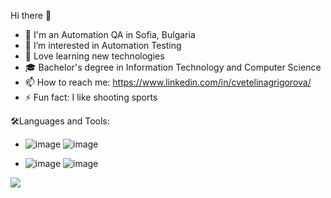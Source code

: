 Hi there 👋

- 💼 I'm an Automation QA in Sofia, Bulgaria
- 👀 I’m interested in Automation Testing
- 🌱 Love learning new technologies
- 🎓 Bachelor's degree in Information Technology and Computer Science 
- 📫 How to reach me: https://www.linkedin.com/in/cvetelinagrigorova/
- ⚡ Fun fact: I like shooting sports 


🛠Languages and Tools:
- ![image](https://user-images.githubusercontent.com/57678826/142265605-46142728-7b6e-4d18-95ad-57a73d694a9e.png) ![image](https://user-images.githubusercontent.com/57678826/142265660-b717324e-61a3-4fd0-836e-b82f227ebab3.png)

- ![image](https://user-images.githubusercontent.com/57678826/142265764-684f8040-8510-41f9-b970-3ecee4cb5a3e.png) ![image](https://user-images.githubusercontent.com/57678826/142265837-342fa7c8-c661-4a6d-a3b3-17cbf2550679.png)

<img src="https://img.icons8.com/color/48/000000/c-sharp-logo.png"/>
